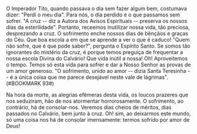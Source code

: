 O Imperador Tito, quando passava o dia sem fazer algum bem, costumava dizer: "Perdi o meu dia". Para nós, o dia perdido é o que passamos sem sofrer. "A cruz -- diz a Autora dos Avisos Espirituais -- preserva os nossos dias da esterilidade". Portanto, receemos inutilizar nossa vida, tão preciosa, desprezando a cruz. O sofrimento enche nossos dias de bênçãos e graças do Céu. Que boa escola a em que se aprende a ver o que é caduco! "Quem não sofre, que é que pode saber?", pergunta o Espírito Santo. Se somos tão ignorantes do mistério da cruz, é porque temos preguiça de frequentar a nossa escola Divina do Calvário! Que vida inútil a nossa! Oh! Aproveitemos o tempo. Temos só esta vida para sofrer e dar a Nosso Senhor as provas de um amor generoso. "O sofrimento, unido ao amor -- dizia Santa Teresinha -- é a única coisa que me parece desejável neste vale de lágrimas".(#BOOKMARK 93#)

Na hora da morte, as alegrias efêmeras desta vida, os loucos prazeres que nos seduziram, hão de nos atormentar horrorosamente. O sofrimento, ao contrário, há de consolar-nos. Veremos dias cheios de méritos, dias passados no Calvário, bem junto à cruz. Oh! sim, ao deixarmos este mundo, só uma coisa nos há de consolar imensamente: termos sofrido por amor de Deus!